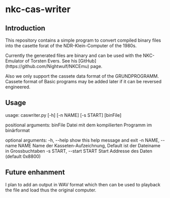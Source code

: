 # nkc-cas-writer

## Introduction
<p>This repository contains a simple program to convert compiled binary files into the casette forat of the NDR-Klein-Computer of the 1980s. </p>
Currently the generated files are binary and can be used with the NKC-Emulator of Torsten Evers. See his [GitHub](https://github.com/Nightwulf/NKCEmu) page.

Also we only support the cassete data format of the GRUNDPROGRAMM. Cassete format of Basic programs may be added later if it can be reversed engineered.

## Usage

usage: caswriter.py [-h] [-n NAME] [-s START] [binFile]

positional arguments:
  binFile               Datei mit dem kompilierten Programm im binärformat

optional arguments:
  -h, --help            show this help message and exit
  -n NAME, --name NAME  Name der Kasseten-Aufzeichnung, Default ist der Dateiname in Grossbuchtaben
  -s START, --start START
                        Start Addresse des Daten (default 0x8800)
						
## Future enhanment
I plan to add an output in WAV format which then can be used to playback the file and load thus the original computer.
